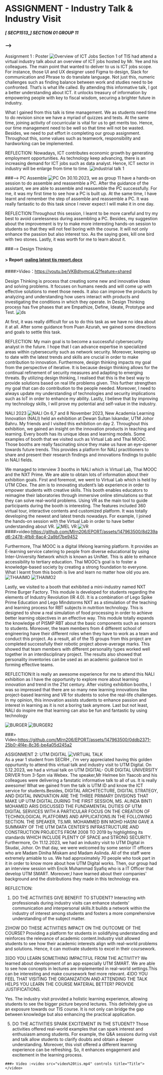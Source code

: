 # ASSIGNMENT - Industry Talk & Industry Visit
##### [ SECP1513_] SECTION 01 GROUP 11
### -->
Assignment 1 : Poster
![Overview of ICT Jobs](https://github.com/Mlrn206/EPORT/assets/147963500/2720f986-0d28-408b-b985-e59fe832dc71)
Section 1 of TIS had attend a virtual industry talk about an overview of ICT jobs hosted by Mr. Yee and his colleagues. 
The main point that wanted to deliver to us is ICT jobs scope. For instance, those UI and UX designer used Figma to design, Slack for communication and Phrase to do translate language. Not just this, numeric challenges such as finding balance between work and studies need to be confronted. That’s is what life called. By attending this informative talk, I got a better understanding about ICT. it unlocks treasury of information by empowering people with key to fiscal wisdom, securing a brighter future in industry.

What I gained from this talk is time management. We as students need time to do revision since we have a myriad of quizzes and tests. At the same time, joining activity of cocurricular is vital for us to get merits too. Hence, our time management need to be well so that time will not be wasted. Besides, we need to put effort in completing our group assignment. Throughout this, some values such as teamwork, responsibility and hardworking can be implemented. 

REFLECTION: Nowadays, ICT contributes economic growth by generating employment opportunities. As technology keep advancing, there is an increasing demand for ICT jobs such as data analyst. Hence, ICT sector in industry will be enlarge from time to time.
![industrial talk 1](https://github.com/Mlrn206/EPORT/assets/147963500/a71276de-2413-491a-9f58-b0a98581345d)



###--> PC Assemble
![PC](https://github.com/Mlrn206/EPORT/assets/147963500/5b499431-7d45-4af3-8c0a-09cae039b702)
On 30.10.2023, we as group 11 have a hands-on session to do assemble and reassemble a PC. After the guidance of the assistant, we are able to assemble and reassemble the PC successfully. For me, it was my first time to see how a PC is built up. At the same time, I have learnt and remember the step of assemble and reassemble a PC. It was really fantastic to do this task since I never expect I will make it in one day. 

REFLECTION:Throughout this session, I learnt to be more careful and try my best to avoid carelessness during assembling a PC. Besides, my suggestion about the improvement is try to make more interesting hands-on session to students so that they will not feel boring with the course. It will not only enhance the passion but also interest too. As the saying goes, kill one bird with two stones. Lastly, it was worth for me to learn about it.


###--> Design Thinking
#### > Report :[paling latest tis report.docx](https://github.com/Mlrn206/EPORT/files/13509426/paling.latest.tis.report.docx)

####>Video：https://youtu.be/VKBdhymcaLQ?feature=shared

Design Thinking is process that creating some new and innovative ideas and solving problems. It focuses on humans needs and will come up with effective solutions to meet those needs. It also can improve the products by analyzing and understanding how users interact with products and investigating the conditions in which they operate. In Design Thinking process has five phases that are Empathize, Define, Ideate, Prototype and Test.
 ![ds](https://github.com/Mlrn206/EPORT/assets/147963500/6c6cf1e6-5b2d-41df-8a9e-ef4dded4520a)

 
At first, it was really difficult for us to do this task as we have no idea about it at all. After some guidance from Puan Azurah, we gained some directions and goals to settle this task. 


REFLECTION: My main goal is to become a successful cybersecurity analyst in the future. I hope that I can advance expertise in specialized areas within cybersecurity such as network security. Moreover, keeping up to date with the latest trends and skills are crucial in order to make contribution to innovation. Furthermore, design thinking impacts my goal from the perspective of iterative. It is because design thinking allows for the continual refinement of security measures and adapting to emerging threats. By utilizing design thinking, I realised that this is the best way to provide solutions based on real life problems given. This further strengthen my goal that can do contribution to the people needed. Moreover, I need to always update my understanding of technologies and security implications such as IoT in order to enhance my ability. Lastly, I believe that by improving my technology skills, I will prove my potential and self-value in the industry.


NALI 2023
![NALI](https://github.com/Mlrn206/EPORT/assets/147963500/d241f3db-32f4-42ed-a8cb-b5f2d4f63d30)
On 6,7 and 8 November 2023, New Academia Learning Innovation (NALI) held an exhibition at Dewan Sultan Iskandar, UTM Johor Bahru. My friends and I visited this exhibition on day 2. Throughout this exhibition, we gained an insight on the innovation products in teaching and learning. Every booth has its unique ideas and learning models. Some examples of booth that we visited such as Virtual Lab and Thai MOOC. Those booths are really fascinating since they make us have an eye-opener towards future trends. This provides a platform for NALI practitioners to share and present their research findings and innovations findings to public in NALI fields.

We managed to interview 3 booths in NALI which is Virtual Lab, Thai MOOC and the NXT Prime. We are able to obtain lots of information about their exhibition goals. First and foremost, we went to Virtual Lab which is held by UTM CDex. The aim is to innovating student’s lab experience in order to empower students with creative skills. This booth enables educators to reimagine their laboratories through immersive online stimulations so that they can solve real-world problems. Using VR as the main tool to guide participants during the booth is interesting. The features included 360 virtual tour, interactive contents and customized platform. It was totally developing the newest and latest trends nowadays. For example, I joined the hands-on session with the Virtual Lab in order to have better understanding about VR.
![MEL VR](https://github.com/Mlrn206/EPORT/assets/147963500/913b33f2-855d-41dd-9736-7bbd6be3a59c)
![VR](https://github.com/Mlrn206/EPORT/assets/147963500/b9b3797f-53ab-4057-b810-abd8788e0620)
####>video:https://github.com/Mlrn206/EPORT/assets/147963500/8d239ad6-2478-4fb8-8ac4-2a9bf7be9452

Furthermore, Thai MOOC is a digital lifelong learning platform. It provides an E-learning service catering to people from diverse educational by using Inter-University Network which is known as UniNet. This is able to enhance accessibility to tertiary education. Thai MOOC’s goal is to foster a knowledge-based society by creating a strong foundation to everyone. What I learnt from this booth is live and learn no matter how old you are.
![THAAIMO](https://github.com/Mlrn206/EPORT/assets/147963500/53a82687-754b-4b29-9286-04c96f413c53)
![THAIMO2](https://github.com/Mlrn206/EPORT/assets/147963500/181c0a75-3f6c-4513-91d4-ed3b94fd4ee4)

Lastly, we visited to a booth that exhibited a mini-industry named NXT Prime Burger Factory. This module is developed for students regarding the elements of Industry Revolution (IR 4.0).  It is a combination of Lego Spike Prime Education and Lego Mindstorms NXT as a stimulation of the teaching and learning process for RBT subjects in nutrition technology. This is designed to show a real simulation of food processing in order to achieve better learning objectives in an effective way. This module totally expands the knowledge of PISMP RBT about the basic components such as sensors to students. 
Moreover, the team members from 4 different school of engineering have their different roles when they have to work as a team and conduct this project. As a result, all of the 15 groups from this project are completed successfully their robotic project above-average marks. This showed that team members with different personality types worked well together in an interdisciplinary project. The results also showed that personality inventories can be used as an academic guidance tool in forming effective teams.

REFLECTION:It is really an awesome experience for me to attend this NALI exhibition as I have the opportunity to explore more about learning innovation and trend in the 21st century. After visiting exhibition booths, I was so impressed that there are so many new learning innovations like project-based learning and VR for students to solve the real-life challenges. In my opinion, this innovation assists students to enhance passion and interest in learning as it is not a boring task anymore. Last but not least, NALI do inspire me that learning can also be fun and fantastic by using technology

![BURGER](https://github.com/Mlrn206/EPORT/assets/147963500/6209066a-5bd5-4018-a76b-cf16b6f9f9f3)
![BURGER2](https://github.com/Mlrn206/EPORT/assets/147963500/762ed79b-c0b2-41c0-9675-6194b5575ff6)

###> Video:https://github.com/Mlrn206/EPORT/assets/147963500/0ddb2371-25b0-4f4e-8c36-be4a05d245a2

ASSIGNMENT 2: UTM DIGITAL
 ![VIRTUAL TALK](<Poster Talk on UTMDigital.jpeg>)			
 As a year 1 student from SECRH , i'm very appreciated having this golden oppurtunity to attend this virtual talk and industry visit to UTM Digital. On 5.12.2023, we had a virtual talk on UTM DIGITAL- OUR DIGITAL UNIVERSITY DRIVER from 3-5pm via Webex. The speaker,Mr Helmee bin Yaacob and his colleagues were delivering a fanstatic informative talk to all of us. It is really awesome! What we gained from the talk is UTM ID and know the ICT service for students.Besides, DIGITAL ARCHITECTURE, DIGITAL STRATEGY, AND DIGITAL INNOVATION ARE THE THREE PRIMARY DIVISIONS THAT MAKE UP UTM DIGITAL.DURING THE FIRST SESSION, MS. ALINDA BINTI MOHAMED ARIS DISCUSSED THE FUNDAMENTAL DUTIES OF UTM DIGITAL SERVICES WITH A PARTICULAR FOCUS ON THE CREATION OF TECHNOLOGICAL PLATFORMS AND APPLICATIONS.IN THE FOLLOWING SECTION. THE SPEAKER, TS.MR. MOHAMMED BIN MOHD HASNI GAVE A SUMMARY OF THE UTM DATA CENTER'S INFRASTRUCTURE AND CONSTRUCTION PROJECTS FROM 2008 TO 2019 by highlighting its standards WHICH INCLUDE PLENTY OF SPACE and STRONG SECURITY. Furthermore, On 11.12.2023, we had an industry visit to UTM Digital in Skudai, Johor. On that day, we were welcomed by some senior IT officers who are Madam Diniha Miskam and Madam Aslinda. All of the staff were extremely amiable to us. We had approximately 70 people who took part in it in order to know more about how UTM Digital works. Then, our group had an interview session with Encik Muhammad Syafiq who is a IT Officer that develop UTM SMART. Moreover,I have learned about their companies' background and the distributions they made in this technology era.
	
REFLECTION:
 1) DO THE ACTIVITIES GIVE BENEFIT TO STUDENT?
Interacting with professionals during industry visits can enhance students' communication and interpersonal skills.It builds a network within the industry of interest among students and fosters a more comprehensive understanding of the subject matter.

2)HOW DO THESE ACTIVITIES IMPACT ON THE OUTCOME OF THE COURSE?
Providing a platform for students in solidifying understanding and reinforces the relevance of academic content.Industry visit allowed students to see how their academic interests align with real-world problems and solutions. Hence, it can motivate students to excel in their coursework.

 3)DO YOU LEARN SOMETHING IMPACTFUL FROM THE ACTIVITY?
We learned about development of an app especially UTM SMART.  We are able to see how concepts in lectures are implemented in real-world settings.This  can be interesting and make coursework feel more relevant.
4)DO YOU FEEL THAT VISITING THE ORGANIZATION AND ATTENDING THE TALK HELPS YOU LEARN THE COURSE MATERIAL BETTER? PROVIDE JUSTIFICATIONS.

Yes. The industry visit provided a holistic learning experience, allowing students to see the bigger picture beyond lectures. This definitely give us an exposure towards our TIS course. It is not only can bridge the gap between knowledge but also enhancing the practical application.

  5) DO THE ACTIVITIES SPARK EXCITEMENT IN THE STUDENT?
 Those activities offered real-world examples that can spark interest and enthusiasm among students. For example, the Q&A sessions during visit and talk allow students to clarify doubts and obtain a deeper understanding. Moreover,  this visit offered  a different learning experience can be refreshing. So,  it enhances engagement and excitement in the learning process. 
					 
	###> Video :<video src="video%20tis.mp4" controls title="Title"></video>
	
				
					





